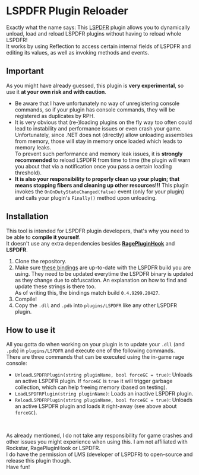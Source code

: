 # LSPDFR Plugin Reloader

Exactly what the name says: This [LSPDFR](https://www.lcpdfr.com/) plugin allows you to dynamically unload, load and reload LSPDFR plugins without having to reload whole LSPDFR!\
It works by using Reflection to access certain internal fields of LSPDFR and editing its values, as well as invoking methods and events.

## Important
As you might have already guessed, this plugin is **very experimental**, so use it **at your own risk and with caution**.
- Be aware that I have unfortunately no way of unregistering console commands, so if your plugin has console commands, they will be registered as duplicates by RPH.
- It is very obvious that (re-)loading plugins on the fly way too often could lead to instability and performance issues or even crash your game.\
  Unfortunately, since .NET does not (directly) allow unloading assemblies from memory, those will stay in memory once loaded which leads to memory leaks.\
  To prevent such performance and memory leak issues, it is **strongly recommended** to reload LSPDFR from time to time (the plugin will warn you about that via a notification once you pass a certain loading threshold).
- **It is also your responsibility to properly clean up your plugin; that means stopping fibers and cleaning up other resources!!!** This plugin invokes the `OnOnDutyStateChanged(false)` event (only for your plugin) and calls your plugin's `Finally()` method upon unloading.

## Installation
This tool is intended for LSPDFR plugin developers, that's why you need to be able to **compile it yourself**.\
It doesn't use any extra dependencies besides [**RagePluginHook**](https://ragepluginhook.net/) and **LSPDFR**.
1. Clone the repository.
2. Make sure [these bindings](https://github.com/Sprayxe/LSPDFRPluginReloader/blob/master/Engine/PluginManager.cs#L19) are up-to-date with the LSPDFR build you are using.
They need to be updated everytime the LSPDFR binary is updated as they change due to obfuscation. An explanation on how to find and update these strings is there too.\
As of writing this, the bindings match build `0.4.9299.20427`.
3. Compile!
4. Copy the `.dll` and `.pdb` into `plugins/LSPDFR` like any other LSPDFR plugin.

## How to use it
All you gotta do when working on your plugin is to update your `.dll` (and `.pdb`) in `plugins/LSPDFR` and execute one of the following commands.\
There are three commands that can be executed using the in-game rage console:
- `UnloadLSPDFRPlugin(string pluginName, bool forceGC = true)`: Unloads an active LSPDFR plugin. If `forceGC` is `true` it will trigger garbage collection, which can help freeing memory (based on testing).
- `LoadLSPDFRPlugin(string pluginName)`: Loads an inactive LSPDFR plugin.
- `ReloadLSPDFRPlugin(string pluginName, bool forceGC = true)`: Unloads an active LSPDFR plugin and loads it right-away (see above about `forceGC`).
<br>

As already mentioned, I do not take any responsibility for game crashes and other issues you might experience when using this. I am not affiliated with Rockstar, RagePluginHook or LSPDFR.\
I do have the permission of LMS (developer of LSPDFR) to open-source and release this plugin though.\
Have fun!
